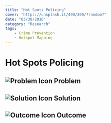 ```yaml
---
title: "Hot Spots Policing"
cover: "https://unsplash.it/400/300/?random?"
date: "03/30/2016"
category: "Research"
tags:
    - Crime Prevention
    - Hotspot Mapping 
---
```


# Hot Spots Policing

## ![Problem Icon](https://github.com/google/material-design-icons/raw/master/alert/1x_web/ic_error_outline_black_48dp.png "Problem") Problem

## ![Solution Icon](https://github.com/google/material-design-icons/raw/master/action/1x_web/ic_lightbulb_outline_black_48dp.png "Solution") Solution

## ![Outcome Icon](https://github.com/google/material-design-icons/raw/master/action/1x_web/ic_view_list_black_48dp.png "Outcome") Outcome
